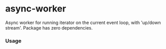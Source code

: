 # async-worker
Async worker for running iterator on the current event loop, with 'up/down stream'. Package has zero dependencies.

### Usage

<!-- MARKDOWN-AUTO-DOCS:START (CODE:src=../../example.js) -->
<!-- MARKDOWN-AUTO-DOCS:END -->
